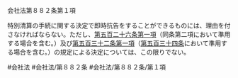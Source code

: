 会社法第８８２条第１項

特別清算の手続に関する決定で即時抗告をすることができるものには、理由を付さなければならない。ただし、[第五百二十六条第一項](会社法＿＿＿＿第５２６条第１項)（同条第二項において準用する場合を含む。）及び[第五百三十二条第一項](会社法＿＿＿＿第５３２条第１項)（[第五百三十四条](会社法＿＿＿＿第５３４条)において準用する場合を含む。）の規定による決定については、この限りでない。

#会社法
#会社法/第８８２条
#会社法/第８８２条/第１項
